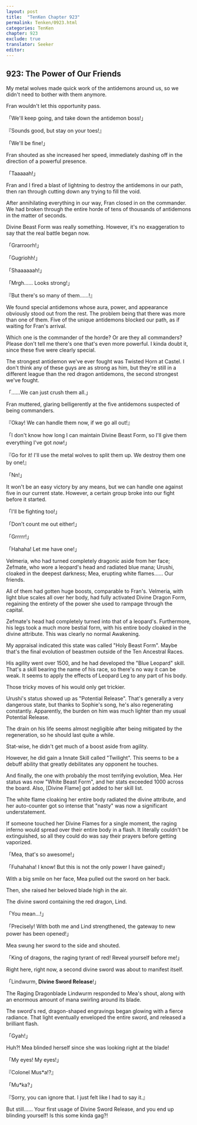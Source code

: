 ```yaml
---
layout: post
title:  "TenKen Chapter 923"
permalink: Tenken/0923.html
categories: TenKen
chapter: 923
exclude: true
translator: Seeker
editor: 
---
```

<h2>923: The Power of Our Friends</h2>

My metal wolves made quick work of the antidemons around us, so we didn't need to bother with them anymore.

Fran wouldn't let this opportunity pass.

「We'll keep going, and take down the antidemon boss!」

『Sounds good, but stay on your toes!』

「We'll be fine!」

Fran shouted as she increased her speed, immediately dashing off in the direction of a powerful presence.

「Taaaaah!」

Fran and I fired a blast of lightning to destroy the antidemons in our path, then ran through cutting down any trying to fill the void.

After annihilating everything in our way, Fran closed in on the commander. We had broken through the entire horde of tens of thousands of antidemons in the matter of seconds.

Divine Beast Form was really something. However, it's no exaggeration to say that the real battle began now.

「Grarroorh!」

「Gugriohh!」

「Shaaaaaah!」

「Mrgh…… Looks strong!」

『But there's so many of them……!』

We found special antidemons whose aura, power, and appearance obviously stood out from the rest. The problem being that there was more than one of them. Five of the unique antidemons blocked our path, as if waiting for Fran's arrival.

Which one is the commander of the horde? Or are they all commanders? Please don't tell me there's one that's even more powerful. I kinda doubt it, since these five were clearly special.

The strongest antidemon we've ever fought was Twisted Horn at Castel. I don't think any of these guys are as strong as him, but they're still in a different league than the red dragon antidemons, the second strongest we've fought.

「……We can just crush them all.」

Fran muttered, glaring belligerently at the five antidemons suspected of being commanders.

『Okay! We can handle them now, if we go all out!』

「I don't know how long I can maintain Divine Beast Form, so I'll give them everything I've got *now*!」

『Go for it! I'll use the metal wolves to split them up. We destroy them one by one!』

「Nn!」

It won't be an easy victory by any means, but we can handle one against five in our current state. However, a certain group broke into our fight before it started.

「I'll be fighting too!」

「Don't count me out either!」

「Grrrrr!」

「Hahaha! Let me have one!」

Velmeria, who had turned completely dragonic aside from her face; Zefmate, who wore a leopard's head and radiated blue mana; Urushi, cloaked in the deepest darkness; Mea, erupting white flames…… Our friends.

All of them had gotten huge boosts, comparable to Fran's. Velmeria, with light blue scales all over her body, had fully activated Divine Dragon Form, regaining the entirety of the power she used to rampage through the capital.

Zefmate's head had completely turned into that of a leopard's. Furthermore, his legs took a much more bestial form, with his entire body cloaked in the divine attribute. This was clearly no normal Awakening.

My appraisal indicated this state was called "Holy Beast Form". Maybe that's the final evolution of beastmen outside of the Ten Ancestral Races.

His agility went over 1500, and he had developed the "Blue Leopard" skill. That's a skill bearing the name of his race, so there's no way it can be weak. It seems to apply the effects of Leopard Leg to any part of his body.

Those tricky moves of his would only get trickier.

Urushi's status showed up as "Potential Release". That's generally a very dangerous state, but thanks to Sophie's song, he's also regenerating constantly. Apparently, the burden on him was much lighter than my usual Potential Release.

The drain on his life seems almost negligible after being mitigated by the regeneration, so he should last quite a while.

Stat-wise, he didn't get much of a boost aside from agility.

However, he did gain a Innate Skill called "Twilight". This seems to be a debuff ability that greatly debilitates any opponent he touches.

And finally, the one with probably the most terrifying evolution, Mea. Her status was now "White Beast Form", and her stats exceeded 1000 across the board. Also, [Divine Flame] got added to her skill list.

The white flame cloaking her entire body radiated the divine attribute, and her auto-counter got so intense that "nasty" was now a significant understatement.

If someone touched her Divine Flames for a single moment, the raging inferno would spread over their entire body in a flash. It literally couldn't be extinguished, so all they could do was say their prayers before getting vaporized.

「Mea, that's so awesome!」

「Fuhahaha! I know! But this is not the only power I have gained!」

With a big smile on her face, Mea pulled out the sword on her back.

Then, she raised her beloved blade high in the air.

The divine sword containing the red dragon, Lind.

「You mean...!」

「Precisely! With both me and Lind strengthened, the gateway to new power has been opened!」

Mea swung her sword to the side and shouted.

「King of dragons, the raging tyrant of red! Reveal yourself before me!」

Right here, right now, a second divine sword was about to manifest itself.

「Lindwurm, **Divine Sword Release**!」

The Raging Dragonblade Lindwurm responded to Mea's shout, along with an enormous amount of mana swirling around its blade.

The sword's red, dragon-shaped engravings began glowing with a fierce radiance. That light eventually enveloped the entire sword, and released a brilliant flash.

「Gyah!」

Huh?! Mea blinded herself since she was looking right at the blade!

「My eyes! My eyes!」

『Colonel Mus*a!?』

「Mu*ka?」

『Sorry, you can ignore that. I just felt like I had to say it.』

But still…… Your first usage of Divine Sword Release, and you end up blinding yourself! Is this some kinda gag?!




